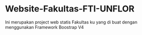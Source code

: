 # Website-Fakultas-FTI-UNFLOR
Ini merupakan project web statis Fakultas ku yang di buat dengan menggunakan Framework Boostrap V4
